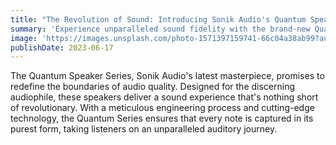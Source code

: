 ```yaml
---
title: "The Revolution of Sound: Introducing Sonik Audio's Quantum Speaker Series"
summary: 'Experience unparalleled sound fidelity with the brand-new Quantum Speaker Series.'
image: 'https://images.unsplash.com/photo-1571397159741-66c04a38ab99?auto=format&fit=crop&q=80&w=2670&ixlib=rb-4.0.3&ixid=M3wxMjA3fDB8MHxwaG90by1wYWdlfHx8fGVufDB8fHx8fA%3D%3D'
publishDate: 2023-06-17
---
```


The Quantum Speaker Series, Sonik Audio's latest masterpiece, promises to redefine the boundaries of audio quality. Designed for the discerning audiophile, these speakers deliver a sound experience that's nothing short of revolutionary. With a meticulous engineering process and cutting-edge technology, the Quantum Series ensures that every note is captured in its purest form, taking listeners on an unparalleled auditory journey.
